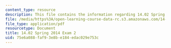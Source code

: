 ```yaml
---
content_type: resource
description: This file contains the information regarding 14.02 Spring 2014 Exam 2.
file: /media/https%3A/open-learning-course-data-rc.s3.amazonaws.com/14-02-principles-of-macroeconomics-spring-2014/75e6a088faf93e8be184edac029e753c_MIT14_02S14_Exam2_S11.pdf
file_type: application/pdf
resourcetype: Document
title: 14.02 Spring 2014 Exam 2
uid: 75e6a088-faf9-3e8b-e184-edac029e753c
---
```

